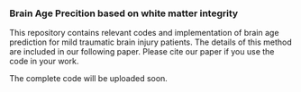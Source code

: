 ### Brain Age Precition based on white matter integrity
This repository contains relevant codes and implementation of brain age prediction for mild traumatic brain injury patients. 
The details of this method are included in our following paper. Please cite our paper if you use the code in your work.

The complete code will be uploaded soon.
